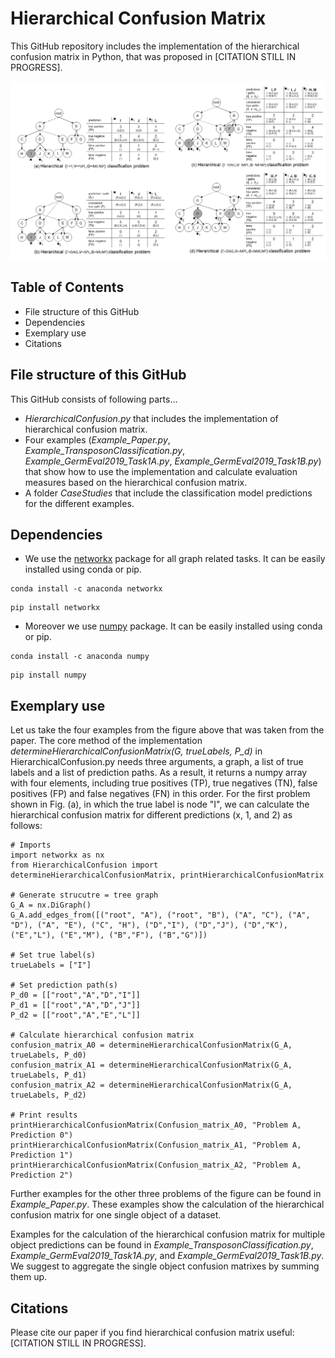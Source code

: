 # Hierarchical Confusion Matrix
This GitHub repository includes the implementation of the hierarchical confusion matrix in Python, that was proposed in [CITATION STILL IN PROGRESS].

![Hierarchical Confusion Matrix Examples](https://github.com/DerKevinRiehl/HierarchicalConfusionMatrix/blob/main/ExampleProblems.png)

## Table of Contents
* File structure of this GitHub
* Dependencies
* Exemplary use
* Citations

## File structure of this GitHub
This GitHub consists of following parts...
* *HierarchicalConfusion.py* that includes the implementation of hierarchical confusion matrix.
* Four examples (*Example_Paper.py*, *Example_TransposonClassification.py*, *Example_GermEval2019_Task1A.py*, *Example_GermEval2019_Task1B.py*) that show how to use the implementation and calculate evaluation measures based on the hierarchical confusion matrix.
* A folder *CaseStudies* that include the classification model predictions for the different examples.

## Dependencies
* We use the [networkx](https://anaconda.org/anaconda/networkx) package for all graph related tasks. It can be easily installed using conda or pip.
```
conda install -c anaconda networkx 
```
```
pip install networkx
```
* Moreover we use [numpy](https://anaconda.org/anaconda/numpy) package. It can be easily installed using conda or pip.
```
conda install -c anaconda numpy 
```
```
pip install numpy
```

## Exemplary use
Let us take the four examples from the figure above that was taken from the paper.
The core method of the implementation *determineHierarchicalConfusionMatrix(G, trueLabels, P_d)* in HierarchicalConfusion.py needs three arguments, a graph, a list of true labels and a list of prediction paths. As a result, it returns a numpy array with four elements, including true positives (TP), true negatives (TN), false positives (FP) and false negatives (FN) in this order.
For the first problem shown in Fig. (a), in which the true label is node "I", we can calculate the hierarchical confusion matrix for different predictions (x, 1, and 2) as follows:
```
# Imports
import networkx as nx
from HierarchicalConfusion import determineHierarchicalConfusionMatrix, printHierarchicalConfusionMatrix

# Generate strucutre = tree graph
G_A = nx.DiGraph()
G_A.add_edges_from([("root", "A"), ("root", "B"), ("A", "C"), ("A", "D"), ("A", "E"), ("C", "H"), ("D","I"), ("D","J"), ("D","K"), ("E","L"), ("E","M"), ("B","F"), ("B","G")])

# Set true label(s)
trueLabels = ["I"]

# Set prediction path(s)
P_d0 = [["root","A","D","I"]]
P_d1 = [["root","A","D","J"]]
P_d2 = [["root","A","E","L"]]

# Calculate hierarchical confusion matrix
confusion_matrix_A0 = determineHierarchicalConfusionMatrix(G_A, trueLabels, P_d0)
confusion_matrix_A1 = determineHierarchicalConfusionMatrix(G_A, trueLabels, P_d1)
confusion_matrix_A2 = determineHierarchicalConfusionMatrix(G_A, trueLabels, P_d2)

# Print results
printHierarchicalConfusionMatrix(Confusion_matrix_A0, "Problem A, Prediction 0")
printHierarchicalConfusionMatrix(Confusion_matrix_A1, "Problem A, Prediction 1")
printHierarchicalConfusionMatrix(Confusion_matrix_A2, "Problem A, Prediction 2")
```
Further examples for the other three problems of the figure can be found in *Example_Paper.py*.
These examples show the calculation of the hierarchical confusion matrix for one single object of a dataset.

Examples for the calculation of the hierarchical confusion matrix for multiple object predictions can be found in *Example_TransposonClassification.py*, *Example_GermEval2019_Task1A.py*, and *Example_GermEval2019_Task1B.py*.
We suggest to aggregate the single object confusion matrixes by summing them up.

## Citations
Please cite our paper if you find hierarchical confusion matrix useful: [CITATION STILL IN PROGRESS].
